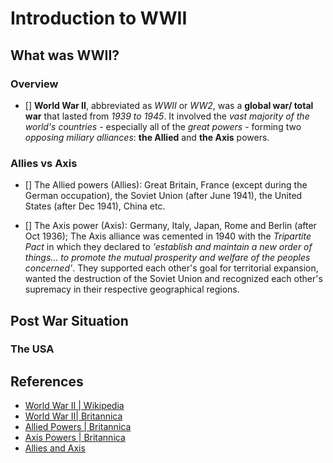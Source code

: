 # Introduction to WWII

## What was WWII?

### Overview

- [] **World War II**, abbreviated as *WWII* or *WW2*, was a **global war/ total war** that lasted from *1939 to 1945*. It involved the *vast majority of the world's countries* - especially all of the *great powers* - forming two *opposing miliary alliances*: **the Allied** and **the Axis** powers.

### Allies vs Axis

- [] The Allied powers (Allies): Great Britain, France (except during the German occupation), the Soviet Union (after June 1941), the United States (after Dec 1941), China etc.

- [] The Axis power (Axis): Germany, Italy, Japan, Rome and Berlin (after Oct 1936); The Axis alliance was cemented in 1940 with the *Tripartite Pact* in which they declared to *'establish and maintain a new order of things… to promote the mutual prosperity and welfare of the peoples concerned'*. They supported each other's goal for territorial expansion, wanted the destruction of the Soviet Union and recognized each other's supremacy in their respective geographical regions.

## Post War Situation

### The USA

## References

- [World War II | Wikipedia](https://en.wikipedia.org/wiki/World_War_II)
- [World War II| Britannica](https://www.britannica.com/event/World-War-II) 
- [Allied Powers | Britannica](https://www.britannica.com/topic/Allied-Powers-international-alliance#ref754272)
- [Axis Powers | Britannica](https://www.britannica.com/topic/Axis-Powers)
- [Allies and Axis](http://www.nww2m.com/2011/12/allies-and-axis-whos-who-in-wwii/#:~:text=The%20Axis%20alliance%20began%20with,of%20the%20peoples%20concerned.%E2%80%9D%20They)